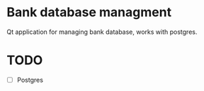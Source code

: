 # Bank database managment

Qt application for managing bank database, works with postgres.

# TODO

- [ ] Postgres
